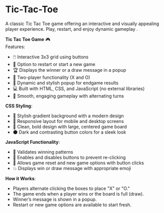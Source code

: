 # Tic-Tac-Toe
A classic Tic Tac Toe game offering an interactive and visually appealing player experience. Play, restart, and enjoy dynamic gameplay .


**Tic Tac Toe Game** 🎮  
Features:
- 🖱️ Interactive 3x3 grid using buttons
- 🔄 Option to restart or start a new game
- 🏆 Displays the winner or a draw message in a popup
- 👥 Two-player functionality (X and O)
- 🎉 Dynamic and stylish popup for endgame results
- 💻 Built with HTML, CSS, and JavaScript (no external libraries)
- 🧩 Smooth, engaging gameplay with alternating turns

**CSS Styling**:
- 💫 Stylish gradient background with a modern design
- 📐 Responsive layout for mobile and desktop screens
- 🎨 Clean, bold design with large, centered game board
- 🌑 Dark and contrasting button colors for a sleek look

**JavaScript Functionality**:
- 🧩 Validates winning patterns
- 🔄 Enables and disables buttons to prevent re-clicking
- 🔄 Allows game reset and new game options with button clicks
- 💥 Displays win or draw message with appropriate emoji

**How it Works**:
- Players alternate clicking the boxes to place "X" or "O."
- The game ends when a player wins or the board is full (draw).
- Winner’s message is shown in a popup.
- Restart or new game options are available to start fresh.
